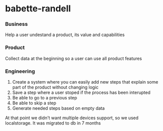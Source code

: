 # babette-randell

### Business
Help a user undestand a product, its value and capabilities

### Product
Collect data at the beginning so a user can use all product features

### Engineering
1. Create a system where you can easily add new steps that explain some part of the product without changing logic
2. Save a step where a user stoped if the process has been interupted
3. Be able to go to a previous step 
4. Be able to skip a step
5. Generate needed steps based on empty data

At that point we didn't want multiple devices support, so we used localstorage. It was migrated to db in 7 months
